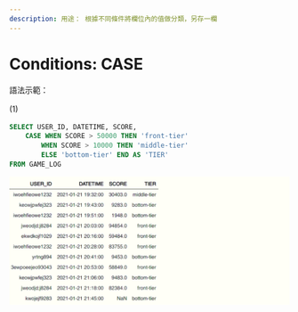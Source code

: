```yaml
---
description: 用途： 根據不同條件將欄位內的值做分類，另存一欄
---
```


# Conditions: CASE

語法示範：

\(1\)　

```sql
SELECT USER_ID, DATETIME, SCORE,
    CASE WHEN SCORE > 50000 THEN 'front-tier'
        WHEN SCORE > 10000 THEN 'middle-tier'
        ELSE 'bottom-tier' END AS 'TIER'
FROM GAME_LOG
```

![](../.gitbook/assets/image%20%286%29.png)



